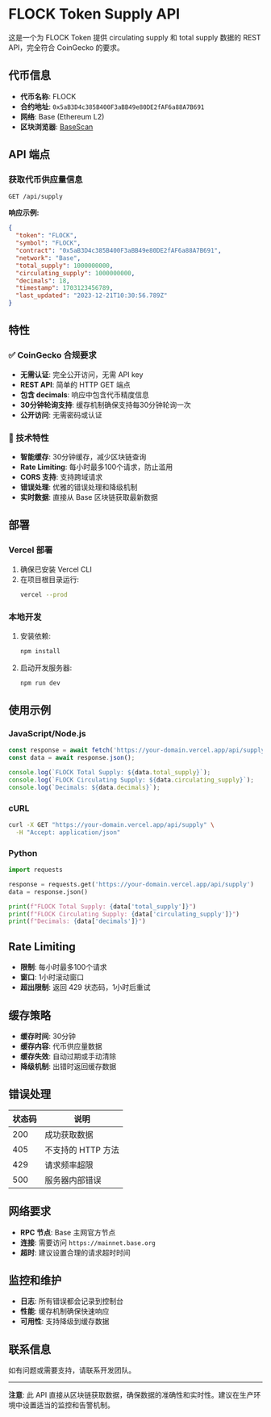 # FLOCK Token Supply API

这是一个为 FLOCK Token 提供 circulating supply 和 total supply 数据的 REST API，完全符合 CoinGecko 的要求。

## 代币信息

- **代币名称**: FLOCK
- **合约地址**: `0x5aB3D4c385B400F3aBB49e80DE2fAF6a88A7B691`
- **网络**: Base (Ethereum L2)
- **区块浏览器**: [BaseScan](https://basescan.org/token/0x5aB3D4c385B400F3aBB49e80DE2fAF6a88A7B691)

## API 端点

### 获取代币供应量信息

```
GET /api/supply
```

**响应示例:**
```json
{
  "token": "FLOCK",
  "symbol": "FLOCK",
  "contract": "0x5aB3D4c385B400F3aBB49e80DE2fAF6a88A7B691",
  "network": "Base",
  "total_supply": 1000000000,
  "circulating_supply": 1000000000,
  "decimals": 18,
  "timestamp": 1703123456789,
  "last_updated": "2023-12-21T10:30:56.789Z"
}
```

## 特性

### ✅ CoinGecko 合规要求

- **无需认证**: 完全公开访问，无需 API key
- **REST API**: 简单的 HTTP GET 端点
- **包含 decimals**: 响应中包含代币精度信息
- **30分钟轮询支持**: 缓存机制确保支持每30分钟轮询一次
- **公开访问**: 无需密码或认证

### 🚀 技术特性

- **智能缓存**: 30分钟缓存，减少区块链查询
- **Rate Limiting**: 每小时最多100个请求，防止滥用
- **CORS 支持**: 支持跨域请求
- **错误处理**: 优雅的错误处理和降级机制
- **实时数据**: 直接从 Base 区块链获取最新数据

## 部署

### Vercel 部署

1. 确保已安装 Vercel CLI
2. 在项目根目录运行:
   ```bash
   vercel --prod
   ```

### 本地开发

1. 安装依赖:
   ```bash
   npm install
   ```

2. 启动开发服务器:
   ```bash
   npm run dev
   ```

## 使用示例

### JavaScript/Node.js

```javascript
const response = await fetch('https://your-domain.vercel.app/api/supply');
const data = await response.json();

console.log(`FLOCK Total Supply: ${data.total_supply}`);
console.log(`FLOCK Circulating Supply: ${data.circulating_supply}`);
console.log(`Decimals: ${data.decimals}`);
```

### cURL

```bash
curl -X GET "https://your-domain.vercel.app/api/supply" \
  -H "Accept: application/json"
```

### Python

```python
import requests

response = requests.get('https://your-domain.vercel.app/api/supply')
data = response.json()

print(f"FLOCK Total Supply: {data['total_supply']}")
print(f"FLOCK Circulating Supply: {data['circulating_supply']}")
print(f"Decimals: {data['decimals']}")
```

## Rate Limiting

- **限制**: 每小时最多100个请求
- **窗口**: 1小时滚动窗口
- **超出限制**: 返回 429 状态码，1小时后重试

## 缓存策略

- **缓存时间**: 30分钟
- **缓存内容**: 代币供应量数据
- **缓存失效**: 自动过期或手动清除
- **降级机制**: 出错时返回缓存数据

## 错误处理

| 状态码 | 说明 |
|--------|------|
| 200 | 成功获取数据 |
| 405 | 不支持的 HTTP 方法 |
| 429 | 请求频率超限 |
| 500 | 服务器内部错误 |

## 网络要求

- **RPC 节点**: Base 主网官方节点
- **连接**: 需要访问 `https://mainnet.base.org`
- **超时**: 建议设置合理的请求超时时间

## 监控和维护

- **日志**: 所有错误都会记录到控制台
- **性能**: 缓存机制确保快速响应
- **可用性**: 支持降级到缓存数据

## 联系信息

如有问题或需要支持，请联系开发团队。

---

**注意**: 此 API 直接从区块链获取数据，确保数据的准确性和实时性。建议在生产环境中设置适当的监控和告警机制。

